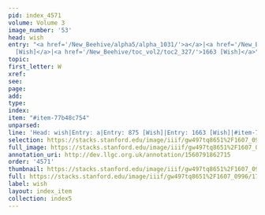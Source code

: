 ```yaml
---
pid: index_4571
volume: Volume 3
image_number: '53'
head: wish
entry: "<a href='/New_Beehive/alpha5/alpha_1031/'>a</a>|<a href='/New_Beehive/toc_vol2/toc2_162/'>875
  [Wish]</a>|<a href='/New_Beehive/toc_vol2/toc2_327/'>1663 [Wish]</a>"
topic: 
first_letter: W
xref: 
see: 
page: 
add: 
type: 
index: 
item: "#item-77b48c754"
unparsed: 
line: 'Head: wish|Entry: a|Entry: 875 [Wish]|Entry: 1663 [Wish]|#item-77b48c754'
selection: https://stacks.stanford.edu/image/iiif/gw497tq8651%2F1607_0996/177,1218,555,101/full/0/default.jpg
full_image: https://stacks.stanford.edu/image/iiif/gw497tq8651%2F1607_0996/full/full/0/default.jpg
annotation_uri: http://dev.llgc.org.uk/annotation/1560791862715
order: '4571'
thumbnail: https://stacks.stanford.edu/image/iiif/gw497tq8651%2F1607_0996/full/100,/0/default.jpg
full: https://stacks.stanford.edu/image/iiif/gw497tq8651%2F1607_0996/177,1218,555,101/full/0/default.jpg
label: wish
layout: index_item
collection: index5
---
```

